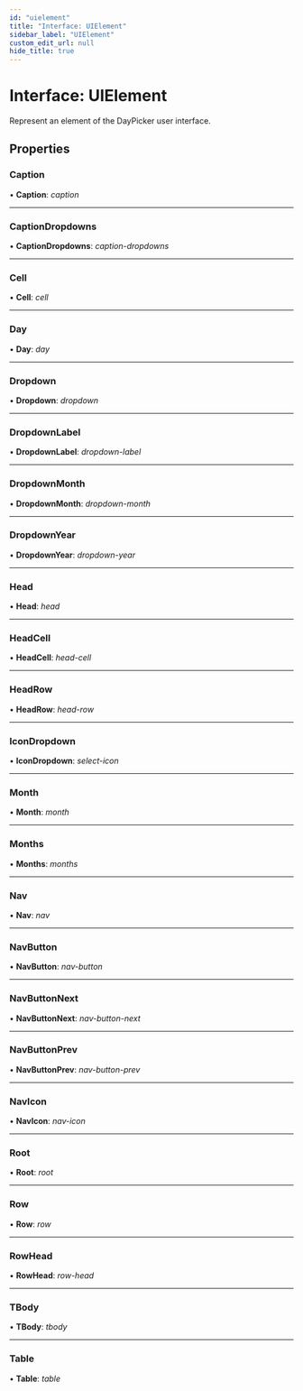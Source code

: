 ```yaml
---
id: "uielement"
title: "Interface: UIElement"
sidebar_label: "UIElement"
custom_edit_url: null
hide_title: true
---
```


# Interface: UIElement

Represent an element of the DayPicker user interface.

## Properties

### Caption

• **Caption**: *caption*

___

### CaptionDropdowns

• **CaptionDropdowns**: *caption-dropdowns*

___

### Cell

• **Cell**: *cell*

___

### Day

• **Day**: *day*

___

### Dropdown

• **Dropdown**: *dropdown*

___

### DropdownLabel

• **DropdownLabel**: *dropdown-label*

___

### DropdownMonth

• **DropdownMonth**: *dropdown-month*

___

### DropdownYear

• **DropdownYear**: *dropdown-year*

___

### Head

• **Head**: *head*

___

### HeadCell

• **HeadCell**: *head-cell*

___

### HeadRow

• **HeadRow**: *head-row*

___

### IconDropdown

• **IconDropdown**: *select-icon*

___

### Month

• **Month**: *month*

___

### Months

• **Months**: *months*

___

### Nav

• **Nav**: *nav*

___

### NavButton

• **NavButton**: *nav-button*

___

### NavButtonNext

• **NavButtonNext**: *nav-button-next*

___

### NavButtonPrev

• **NavButtonPrev**: *nav-button-prev*

___

### NavIcon

• **NavIcon**: *nav-icon*

___

### Root

• **Root**: *root*

___

### Row

• **Row**: *row*

___

### RowHead

• **RowHead**: *row-head*

___

### TBody

• **TBody**: *tbody*

___

### Table

• **Table**: *table*
